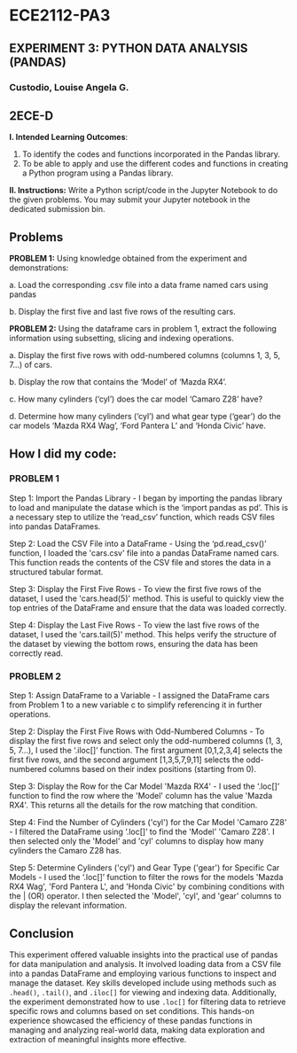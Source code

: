 # ECE2112-PA3
## EXPERIMENT 3: PYTHON DATA ANALYSIS (PANDAS)

### Custodio, Louise Angela G.
## 2ECE-D

**I. Intended Learning Outcomes**:
1. To identify the codes and functions incorporated in the Pandas library.
2. To be able to apply and use the different codes and functions in creating a Python program using a Pandas library.

**II. Instructions:**
Write a Python script/code in the Jupyter Notebook to do the given problems. You may submit your Jupyter notebook in the dedicated submission bin.

## Problems
**PROBLEM 1:** Using knowledge obtained from the experiment and demonstrations:

a. Load the corresponding .csv file into a data frame named cars using pandas

b. Display the first five and last five rows of the resulting cars.


**PROBLEM 2:** Using the dataframe cars in problem 1, extract the following information using subsetting, slicing and
indexing operations.

a. Display the first five rows with odd-numbered columns (columns 1, 3, 5, 7...) of cars.

b. Display the row that contains the ‘Model’ of ‘Mazda RX4’.

c. How many cylinders (‘cyl’) does the car model ‘Camaro Z28’ have?

d. Determine how many cylinders (‘cyl’) and what gear type (‘gear’) do the car models ‘Mazda RX4
Wag’, ‘Ford Pantera L’ and ‘Honda Civic’ have.


## How I did my code:

### **PROBLEM 1**

Step 1: Import the Pandas Library - I began by importing the pandas library to load and manipulate the datase which is the ‘import pandas as pd’. This is a necessary step to utilize the ‘read_csv’ function, which reads CSV files into pandas DataFrames.

Step 2:  Load the CSV File into a DataFrame - Using the ‘pd.read_csv()’ function, I loaded the 'cars.csv' file into a pandas DataFrame named cars. This function reads the contents of the CSV file and stores the data in a structured tabular format.

Step 3: Display the First Five Rows - To view the first five rows of the dataset, I used the 'cars.head(5)' method. This is useful to quickly view the top entries of the DataFrame and ensure that the data was loaded correctly.

Step 4: Display the Last Five Rows - To view the last five rows of the dataset, I used the 'cars.tail(5)' method. This helps verify the structure of the dataset by viewing the bottom rows, ensuring the data has been correctly read.



### **PROBLEM 2**

Step 1: Assign DataFrame to a Variable - I assigned the DataFrame cars from Problem 1 to a new variable c to simplify referencing it in further operations.

Step 2: Display the First Five Rows with Odd-Numbered Columns - To display the first five rows and select only the odd-numbered columns (1, 3, 5, 7...), I used the ‘.iloc[]’ function. The first argument [0,1,2,3,4] selects the first five rows, and the second argument [1,3,5,7,9,11] selects the odd-numbered columns based on their index positions (starting from 0).

Step 3: Display the Row for the Car Model 'Mazda RX4' - I used the ‘.loc[]’ function to find the row where the 'Model' column has the value 'Mazda RX4'. This returns all the details for the row matching that condition.

Step 4: Find the Number of Cylinders ('cyl') for the Car Model 'Camaro Z28' - I filtered the DataFrame using ‘.loc[]’ to find the 'Model' 'Camaro Z28'. I then selected only the 'Model' and 'cyl' columns to display how many cylinders the Camaro Z28 has.

Step 5: Determine Cylinders ('cyl') and Gear Type ('gear') for Specific Car Models - I used the ‘.loc[]’ function to filter the rows for the models 'Mazda RX4 Wag', 'Ford Pantera L', and 'Honda Civic' by combining conditions with the | (OR) operator. I then selected the 'Model', 'cyl', and 'gear' columns to display the relevant information.

## Conclusion

This experiment offered valuable insights into the practical use of pandas for data manipulation and analysis. It involved loading data from a CSV file into a pandas DataFrame and employing various functions to inspect and manage the dataset. Key skills developed include using methods such as `.head()`, `.tail()`, and `.iloc[]` for viewing and indexing data. Additionally, the experiment demonstrated how to use `.loc[]` for filtering data to retrieve specific rows and columns based on set conditions. This hands-on experience showcased the efficiency of these pandas functions in managing and analyzing real-world data, making data exploration and extraction of meaningful insights more effective.
